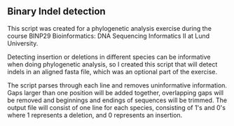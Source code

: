 ## Binary Indel detection

This script was created for a phylogenetic analysis exercise during the course BINP29 Bioinformatics: DNA Sequencing Informatics II at Lund University.

Detecting insertion or deletions in different species can be informative when doing phylogenetic analysis, so I created this script that will detect indels in an aligned fasta file, which was an optional part of the exercise.

The script parses through each line and removes uninformative information. Gaps larger than one position will be added together, overlapping gaps will be removed and beginnings and endings of sequences will be trimmed.
The output file will consist of one line for each species, consisting of 1's and 0's where 1 represents a deletion, and 0 represents an insertion.

